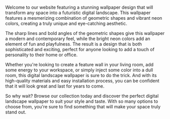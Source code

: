 <!--
Write me content for website with wallpaper "A digital landscape with geometric shapes and neon colors"
-->

<!--font:Poppins-->

Welcome to our website featuring a stunning wallpaper design that will transform any space into a futuristic digital landscape. This wallpaper features a mesmerizing combination of geometric shapes and vibrant neon colors, creating a truly unique and eye-catching aesthetic.

The sharp lines and bold angles of the geometric shapes give this wallpaper a modern and contemporary feel, while the bright neon colors add an element of fun and playfulness. The result is a design that is both sophisticated and exciting, perfect for anyone looking to add a touch of personality to their home or office.

Whether you're looking to create a feature wall in your living room, add some energy to your workspace, or simply inject some color into a dull room, this digital landscape wallpaper is sure to do the trick. And with its high-quality materials and easy installation process, you can be confident that it will look great and last for years to come.

So why wait? Browse our collection today and discover the perfect digital landscape wallpaper to suit your style and taste. With so many options to choose from, you're sure to find something that will make your space truly stand out.
